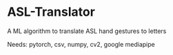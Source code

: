# ASL-Translator
A ML algorithm to translate ASL hand gestures to letters

Needs:
pytorch, csv, numpy, cv2, google mediapipe
